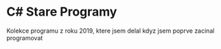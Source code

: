 # C# Stare Programy
Kolekce programu z roku 2019, ktere jsem delal kdyz jsem poprve zacinal programovat
